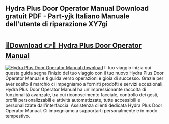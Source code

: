## Hydra Plus Door Operator Manual Download gratuit PDF - Part-yjk Italiano Manuale dell'utente di riparazione XY7gi

# <h2><a href="http://dfggskz.blite.top/?on=Hydra+Plus+Door+Operator+Manual">🔗Download 👉🔴 Hydra Plus Door Operator Manual</a></h2>

[![Hydra Plus Door Operator Manual download](https://i.imgur.com/lujVjoI.png)](http://dfggskz.blite.top/?on=Hydra+Plus+Door+Operator+Manual)
Il tuo viaggio inizia qui questa guida segna l'inizio del tuo viaggio con il tuo nuovo Hydra Plus Door Operator Manual e ti guida verso operazioni e gioia di successo. Grazie per aver scelto il marchio ci impegniamo a fornirti prodotti e servizi eccezionali. Hydra Plus Door Operator Manual ha un'impressionante raccolta di funzionalità avanzate, tra cui riconoscimento facciale, controllo dei gesti, profili personalizzabili e attività automatizzate, tutte accessibili e personalizzate dall'interfaccia. Assistenza clienti dedicata Hydra Plus Door Operator Manual. Ci impegniamo a supportarti personalmente e in modo tempestivo.
